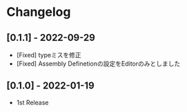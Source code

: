 # Changelog

## [0.1.1] - 2022-09-29

- [Fixed] typeミスを修正
- [Fixed] Assembly Definetionの設定をEditorのみとしました

## [0.1.0] - 2022-01-19

- 1st Release
